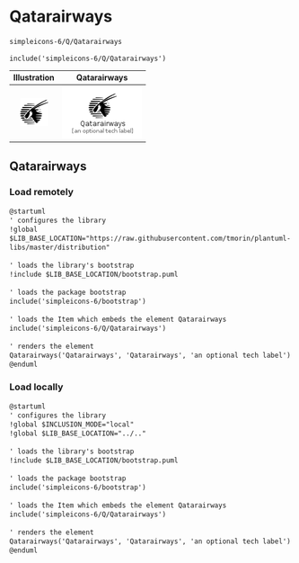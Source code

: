 # Qatarairways


```text
simpleicons-6/Q/Qatarairways
```

```text
include('simpleicons-6/Q/Qatarairways')
```



| Illustration | Qatarairways |
| :---: | :---: |
| ![illustration for Illustration](../../simpleicons-6/Q/Qatarairways.png) | ![illustration for Qatarairways](../../simpleicons-6/Q/Qatarairways.Local.png) |




## Qatarairways

### Load remotely
```plantuml
@startuml
' configures the library
!global $LIB_BASE_LOCATION="https://raw.githubusercontent.com/tmorin/plantuml-libs/master/distribution"

' loads the library's bootstrap
!include $LIB_BASE_LOCATION/bootstrap.puml

' loads the package bootstrap
include('simpleicons-6/bootstrap')

' loads the Item which embeds the element Qatarairways
include('simpleicons-6/Q/Qatarairways')

' renders the element
Qatarairways('Qatarairways', 'Qatarairways', 'an optional tech label')
@enduml
```

### Load locally
```plantuml
@startuml
' configures the library
!global $INCLUSION_MODE="local"
!global $LIB_BASE_LOCATION="../.."

' loads the library's bootstrap
!include $LIB_BASE_LOCATION/bootstrap.puml

' loads the package bootstrap
include('simpleicons-6/bootstrap')

' loads the Item which embeds the element Qatarairways
include('simpleicons-6/Q/Qatarairways')

' renders the element
Qatarairways('Qatarairways', 'Qatarairways', 'an optional tech label')
@enduml
```

